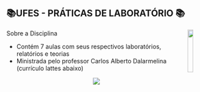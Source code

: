 ## 📚UFES - PRÁTICAS DE LABORATÓRIO 📚
<img align="right" width="16%" src="https://user-images.githubusercontent.com/80075307/220129072-48d5ff96-a10d-4e0b-9024-9374bee2c0c2.svg">

Sobre a Disciplina
  * Contém 7 aulas com seus respectivos laboratórios, relatórios e teorias
  * Ministrada pelo professor Carlos Alberto Dalarmelina (currículo lattes abaixo)
  
<div align="center">
    <a href="http://lattes.cnpq.br/6311438909116976" target="_blank"
      ><img
        src="https://img.shields.io/badge/-Currículo Lattes-%230077B5?style=for-the-badge&logo=linkedin&logoColor=white"
        target="_blank"
  </div>

